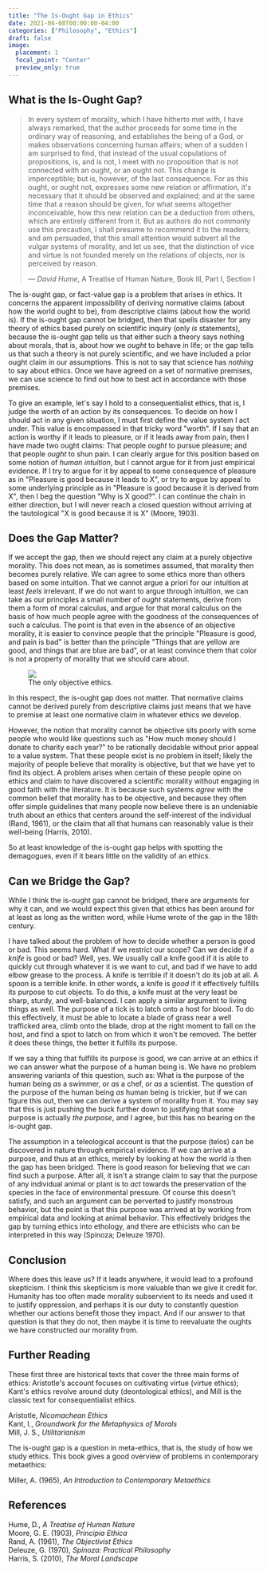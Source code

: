```yaml
---
title: "The Is-Ought Gap in Ethics"
date: 2021-06-08T00:00:00-04:00
categories: ["Philosophy", "Ethics"]
draft: false
image:
  placement: 1
  focal_point: "Center"
  preview_only: true
---
```


## What is the Is-Ought Gap?

> In every system of morality, which I have hitherto met with, I have always remarked, that the author proceeds for some time in the ordinary way of reasoning, and establishes the being of a God, or makes observations concerning human affairs; when of a sudden I am surprised to find, that instead of the usual copulations of propositions, is, and is not, I meet with no proposition that is not connected with an ought, or an ought not. This change is imperceptible; but is, however, of the last consequence. For as this ought, or ought not, expresses some new relation or affirmation, it's necessary that it should be observed and explained; and at the same time that a reason should be given, for what seems altogether inconceivable, how this new relation can be a deduction from others, which are entirely different from it. But as authors do not commonly use this precaution, I shall presume to recommend it to the readers; and am persuaded, that this small attention would subvert all the vulgar systems of morality, and let us see, that the distinction of vice and virtue is not founded merely on the relations of objects, nor is perceived by reason.
>
>— *David Hume*, A Treatise of Human Nature, Book III, Part I, Section I

The is-ought gap, or fact-value gap is a problem that arises in ethics. It concerns the apparent impossibility of deriving normative claims (about how the world ought to be), from descriptive claims (about how the world is). If the is-ought gap cannot be bridged, then that spells disaster for any theory of ethics based purely on scientific inquiry (only *is* statements), because the is-ought gap tells us that either such a theory says nothing about morals, that is, about how we *ought* to behave in life; or the gap tells us that such a theory is not purely scientific, and we have included a prior ought claim in our assumptions. This is not to say that science has *nothing* to say about ethics. Once we have agreed on a set of normative premises, we can use science to find out how to best act in accordance with those premises.

To give an example, let's say I hold to a consequentialist ethics, that is, I judge the worth of an action by its consequences. To decide on how I should act in any given situation, I must first define the value system I act under. This value is encompassed in that tricky word "worth". If I say that an action is worthy if it leads to pleasure, or if it leads away from pain, then I have made two ought claims: That people *ought* to pursue pleasure; and that people *ought* to shun pain. I can clearly argue for this position based on some notion of *human intuition*, but I cannot argue for it from just empirical evidence. If I try to argue for it by appeal to some consequence of pleasure as in "Pleasure is good because it leads to X", or try to argue by appeal to some underlying principle as in "Pleasure is good because it is derived from X", then I beg the question "Why is X good?". I can continue the chain in either direction, but I will never reach a closed question without arriving at the tautological "X is good because it is X" (Moore, 1903).

## Does the Gap Matter?

If we accept the gap, then we should reject any claim at a purely objective morality. This does not mean, as is sometimes assumed, that morality then becomes purely relative. We can agree to some ethics more than others based on some intuition. That we cannot argue a priori for our intuition at least *feels* irrelevant. If we do not want to argue through intuition, we can take as our principles a small number of *ought* statements, derive from them a form of moral calculus, and argue for that moral calculus on the basis of how much people agree with the goodness of the consequences of such a calculus. The point is that even in the absence of an objective morality, it is easier to convince people that the principle "Pleasure is good, and pain is bad" is better than the principle "Things that are yellow are good, and things that are blue are bad", or at least convince them that color is not a property of morality that we should care about.

<figure>
<img src="/ox-hugo/gradient.png"/>
<figcaption>The only objective ethics.</figcaption>
</figure>

In this respect, the is-ought gap does not matter. That normative claims cannot be derived purely from descriptive claims just means that we have to premise at least one normative claim in whatever ethics we develop.

However, the notion that morality cannot be objective sits poorly with some people who would like questions such as "How much money should I donate to charity each year?" to be rationally decidable without prior appeal to a value system. That these people exist is no problem in itself; likely the majority of people believe that morality is objective, but that we have yet to find its object. A problem arises when certain of these people opine on ethics and claim to have discovered a scientific morality without engaging in good faith with the literature. It is because such systems *agree* with the common belief that morality has to be objective, and because they often offer simple guidelines that many people now believe there is an undeniable truth about an ethics that centers around the self-interest of the individual (Rand, 1961), or the claim that all that humans can reasonably value is their well-being (Harris, 2010). 

So at least knowledge of the is-ought gap helps with spotting the demagogues, even if it bears little on the validity of an ethics.

## Can we Bridge the Gap?

While I think the is-ought gap cannot be bridged, there are arguments for why it can, and we would expect this given that ethics has been around for at least as long as the written word, while Hume wrote of the gap in the 18th century.

I have talked about the problem of how to decide whether a person is good or bad. This seems hard. What if we restrict our scope? Can we decide if a *knife* is good or bad? Well, yes. We usually call a knife good if it is able to quickly cut through whatever it is we want to cut, and bad if we have to add elbow grease to the process. A knife is terrible if it doesn't do its job at all. A spoon is a terrible knife. In other words, a knife is *good* if it effectively fulfills its purpose to cut objects. To do this, a knife must at the very least be sharp, sturdy, and well-balanced. I can apply a similar argument to living things as well. The purpose of a tick is to latch onto a host for blood. To do this effectively, it must be able to locate a blade of grass near a well trafficked area, climb onto the blade, drop at the right moment to fall on the host, and find a spot to latch on from which it won't be removed. The better it does these things, the better it fulfills its purpose.

If we say a thing that fulfills its purpose is good, we can arrive at an ethics if we can answer what the purpose of a human being is. We have no problem answering variants of this question, such as: What is the purpose of the human being *as* a swimmer, or *as* a chef, or *as* a scientist. The question of the purpose of the human being *as* human being is trickier, but if we can figure this out, then we can derive a system of morality from it. You may say that this is just pushing the buck further down to justifying that some purpose is actually *the purpose*, and I agree, but this has no bearing on the is-ought gap. 

The assumption in a teleological account is that the purpose (telos) can be discovered in nature through empirical evidence. If we can arrive at a purpose, and thus at an ethics, merely by looking at how the world *is* then the gap has been bridged. There is good reason for believing that we can find such a purpose. After all, it isn't a strange claim to say that the purpose of any individual animal or plant is to *act* towards the preservation of the species in the face of environmental pressure. Of course this doesn't satisfy, and such an argument can be perverted to justify monstrous behavior, but the point is that this purpose was arrived at by working from empirical data and looking at animal behavior. This effectively bridges the gap by turning ethics into ethology, and there are ethicists who can be interpreted in this way (Spinoza; Deleuze 1970).

## Conclusion

Where does this leave us? If it leads anywhere, it would lead to a profound skepticism. I think this skepticism is more valuable than we give it credit for. Humanity has too often made morality subservient to its needs and used it to justify oppression, and perhaps it is our duty to constantly question whether our actions benefit those they impact. And if our answer to that question is that they do not, then maybe it is time to reevaluate the oughts we have constructed our morality from.

## Further Reading

These first three are historical texts that cover the three main forms of ethics: Aristotle's account focuses on cultivating virtue (virtue ethics); Kant's ethics revolve around duty (deontological ethics), and Mill is the classic text for consequentialist ethics. 

Aristotle, *Nicomachean Ethics*      
Kant, I., *Groundwork for the Metaphysics of Morals*  
Mill, J. S., *Utilitarianism* 

The is-ought gap is a question in meta-ethics, that is, the study of how we study ethics. This book gives a good overview of problems in contemporary metaethics:

Miller, A. (1965), *An Introduction to Contemporary Metaethics* 

## References

Hume, D., *A Treatise of Human Nature*   
Moore, G. E. (1903), *Principia Ethica*  
Rand, A. (1961), *The Objectivist Ethics*   
Deleuze, G. (1970), *Spinoza: Practical Philosophy*  
Harris, S. (2010), *The Moral Landscape*  